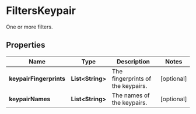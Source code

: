 

# FiltersKeypair

One or more filters.

## Properties

| Name | Type | Description | Notes |
|------------ | ------------- | ------------- | -------------|
|**keypairFingerprints** | **List&lt;String&gt;** | The fingerprints of the keypairs. |  [optional] |
|**keypairNames** | **List&lt;String&gt;** | The names of the keypairs. |  [optional] |



